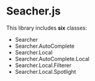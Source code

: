 # Seacher.js

This library includes **six** classes:

- Searcher
- Searcher.AutoComplete
- Searcher.Local
- Searcher.AutoComplete.Local
- Searcher.Local.Filterer
- Searcher.Local.Spotlight
